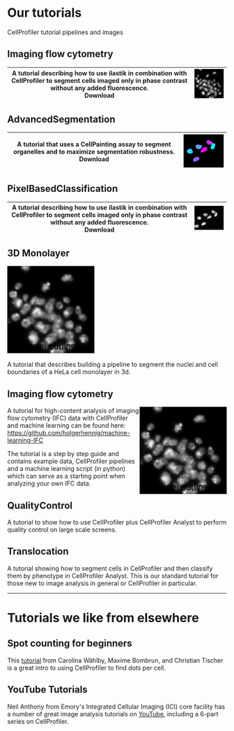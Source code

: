 # Our tutorials
CellProfiler tutorial pipelines and images


## Imaging flow cytometry

|A tutorial describing how to use ilastik in combination with CellProfiler to segment cells imaged only in phase contrast without any added fluorescence.<br> Download|<img src="Revitalize_example_pipelines/giftry2.gif" width="200"> |  
|--------------|-----------|

## AdvancedSegmentation

|    A tutorial that uses a CellPainting assay to segment organelles and to maximize segmentation robustness. <br> Download      |  <img src="assets/img/specklescd_1.gif" width="200">    |  
|--------------|-----------|

## PixelBasedClassification

|A tutorial describing how to use ilastik in combination with CellProfiler to segment cells imaged only in phase contrast without any added fluorescence.<br> Download|<img src="assets/img/specklesab_1.gif" width="200"> |  
|--------------|-----------|


## 3D Monolayer

<img src="Revitalize_example_pipelines/giftry2.gif" width="200">

A tutorial that describes building a pipeline to segment the nuclei and cell boundaries of a HeLa cell monolayer in 3d. 

## Imaging flow cytometry

<img align="right" src="Revitalize_example_pipelines/giftry2.gif" align="center" width="200">

A tutorial for high-content analysis of imaging flow cytometry (IFC) data with CellProfiler and machine learning can be found here:
https://github.com/holgerhennig/machine-learning-IFC

The tutorial is a step by step guide and contains example data, CellProfiler pipelines and a machine learning script (in python) which can serve as a starting point when analyzing your own IFC data.
## QualityControl

A tutorial to show how to use CellProfiler plus CellProfiler Analyst to perform quality control on large scale screens.

## Translocation

A tutorial showing how to segment cells in CellProfiler and then classify them by phenotype in CellProfiler Analyst.  This is our standard tutorial for those new to image analysis in general or CellProfiler in particular.


-----
# Tutorials we like from elsewhere

## Spot counting for beginners

This [tutorial](https://github.com/tischi/cellprofiler-practical-NeuBIAS-Lisbon-2017/blob/master/practical-handout.md) from Carolina Wählby, Maxime Bombrun, and Christian Tischer is a great intro to using CellProfiler to find dots per cell.

## YouTube Tutorials

Neil Anthony from Emory's Integrated Cellular Imaging (ICI) core facility has a number of great image analysis tutorials on [YouTube](https://www.youtube.com/watch?v=IXsTba9Nxok&list=PL5Edc1v41fyBlbysy_1750IiT2xk6sDqO), including a 6-part series on CellProfiler.

